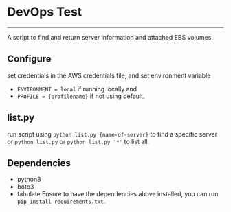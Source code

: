 # DevOps Test
___
A script to find and return server information and attached EBS volumes.

## Configure
set credentials in the AWS credentials file, and set environment variable 
- `ENVIRONMENT = local` if running locally and 
- `PROFILE = {profilename}` if not using default.

## list.py
run script using `python list.py {name-of-server}` to find a specific server or `python list.py` or `python list.py '*'` to list all. 


## Dependencies
- python3
- boto3
- tabulate
Ensure to have the dependencies above installed, you can run `pip install requirements.txt`.